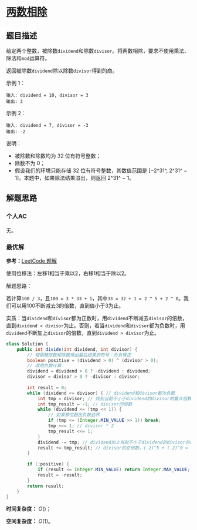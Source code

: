 # [两数相除](https://leetcode-cn.com/problems/divide-two-integers/)

## 题目描述

给定两个整数，被除数`dividend`和除数`divisor`。将两数相除，要求不使用乘法、除法和`mod`运算符。

返回被除数`dividend`除以除数`divisor`得到的商。

示例 1：

```
输入: dividend = 10, divisor = 3
输出: 3
```

示例 2：

```
输入: dividend = 7, divisor = -3
输出: -2
```

说明：

- 被除数和除数均为 32 位有符号整数；
- 除数不为 0；
- 假设我们的环境只能存储 32 位有符号整数，其数值范围是 [−2^31^,  2^31^ − 1]。本题中，如果除法结果溢出，则返回 2^31^ − 1。

## 解题思路

### 个人AC

无。

### 最优解

**参考：**[LeetCode 题解](https://leetcode-cn.com/problems/divide-two-integers/solution/29-liang-shu-xiang-chu-by-en-zhao//)

使用位移法：左移1相当于乘以2，右移1相当于除以2。

解题思路：

若计算`100 / 3`，且`100 = 3 * 33 + 1`，其中`33 = 32 + 1 = 2 ^ 5 + 2 ^ 0`。我们可以用100不断减去3的倍数，直到值小于3为止。

实质：当`dividend`和`divisor`都为正数时，用`dividend`不断减去`divisor`的倍数，直到`dividend < divisor`为止。否则，若当`dividend`和`divisor`都为负数时，用`dividend`不断加上`divisor`的倍数，直到`dividend > divisor`为止。

```java
class Solution {
    public int divide(int dividend, int divisor) {
        // 根据被除数和除数得出最后结果的符号：负负得正
        boolean positive = (dividend > 0) ^ (divisor > 0);
        // 改用负数计算
        dividend = dividend > 0 ? -dividend : dividend;
        divisor = divisor > 0 ? -divisor : divisor;
        
        int result = 0;
        while (dividend <= divisor) { // dividend和divisor都为负数
            int tmp = divisor; // 找到当前不小于dividend的divisor的最大倍数
            int tmp_result = -1; // divisor的倍数
            while (dividend <= (tmp << 1)) {
                // 如果移位超出负数边界
                if (tmp <= (Integer.MIN_VALUE >> 1)) break;
                tmp <<= 1; // divisor * 2
                tmp_result <<= 1;
            }
            dividend -= tmp; // dividend加上当前不小于dividend的divisor的最大倍数
            result += tmp_result; // divisor的总倍数，(-2)^5 + (-2)^0 = -33
        }
        
        if (!positive) {
            if (result <= Integer.MIN_VALUE) return Integer.MAX_VALUE;
            result = -result;
        }
        return result;
    }
}
```

**时间复杂度：** $O()$；

**空间复杂度：** $O(1)$。